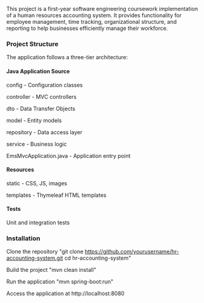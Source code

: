 This project is a first-year software engineering coursework implementation of a human resources accounting system. It provides functionality for employee management, time tracking, organizational structure, and reporting to help businesses efficiently manage their workforce.

### Project Structure
The application follows a three-tier architecture:

#### Java Application Source

config - Configuration classes

controller - MVC controllers

dto - Data Transfer Objects

model - Entity models

repository - Data access layer

service - Business logic

EmsMvcApplication.java - Application entry point


#### Resources
static - CSS, JS, images

templates - Thymeleaf HTML templates


#### Tests

Unit and integration tests

### Installation

Clone the repository
"git clone https://github.com/yourusername/hr-accounting-system.git
cd hr-accounting-system"

Build the project
"mvn clean install"

Run the application
"mvn spring-boot:run"

Access the application at http://localhost:8080
